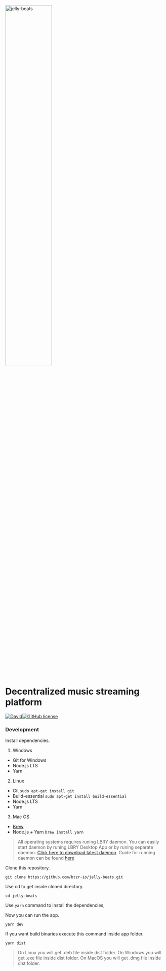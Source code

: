 
<img src="https://user-images.githubusercontent.com/39308480/43605302-e794780c-9665-11e8-9e25-7abefc7a3092.png" alt="jelly-beats" width="54%">

# Decentralized music streaming platform 
[![David](https://img.shields.io/david/btzr-io/jelly-beats.svg?style=flat-square)](https://david-dm.org/btzr-io/jelly-beats)[![GitHub license](https://img.shields.io/github/license/btzr-io/jelly-beats.svg?style=flat-square)](https://github.com/btzr-io/electron-preact-app/blob/master/LICENSE)

### Development

Install dependencies.

1. Windows
- Git for Windows
- Node.js LTS
- Yarn
 2. Linux
 - Git `sudo apt-get install git`
 - Build-essential `sudo apt-get install build-essential`
 - Node.js LTS
 - Yarn
 3. Mac OS
 - [Brew](https://brew.sh/index_pl)
 - Node.js + Yarn `brew install yarn`
 

> All operating systems requires runing LBRY daemon. You can easily start daemon by runing LBRY Desktop App or by runing separate daemon. [Click here to download latest daemon](https://github.com/lbryio/lbry/releases).
> Guide for running daemon can be found [here](https://github.com/lbryio/lbry) 

Clone this repository.

```Shell
git clone https://github.com/btzr-io/jelly-beats.git
```
Use cd to get inside cloned directory.

    cd jelly-beats

Use `yarn` command to install the dependencies,

Now you can run the app.

```Shell
yarn dev
```
If you want build binaries execute this command inside app folder.

    yarn dist

> On Linux you will get .deb file inside dist folder.
> On Windows you will get .exe file inside dist folder.
> On MacOS you will get .dmg file inside dist folder.
